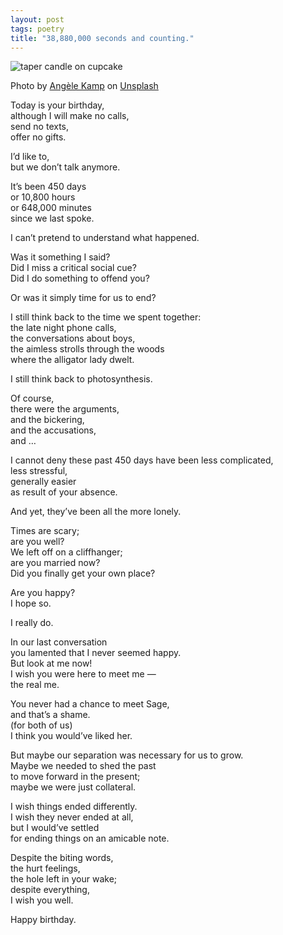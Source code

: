 ```yaml
---
layout: post
tags: poetry
title: "38,880,000 seconds and counting."
---
```


![taper candle on cupcake](https://images.unsplash.com/photo-1551892644-51a6e2e8fc65?q=80&w=994&auto=format&fit=crop&ixlib=rb-4.1.0&ixid=M3wxMjA3fDB8MHxwaG90by1wYWdlfHx8fGVufDB8fHx8fA%3D%3D)
<div class="caption">Photo by <a href="https://unsplash.com/@angelekamp">Angèle Kamp</a> on <a href="https://unsplash.com/photos/taper-candle-on-cupcake-poH6OvcEeXE">Unsplash</a></div>

Today is your birthday,  
although I will make no calls,  
send no texts,  
offer no gifts.  

I’d like to,  
but we don’t talk anymore.  

It’s been 450 days  
or 10,800 hours  
or 648,000 minutes  
since we last spoke.  

I can’t pretend to understand what happened.  

Was it something I said?  
Did I miss a critical social cue?  
Did I do something to offend you?  

Or was it simply time for us to end?  

I still think back to the time we spent together:  
the late night phone calls,  
the conversations about boys,  
the aimless strolls through the woods  
where the alligator lady dwelt.  

I still think back to photosynthesis.  

Of course,  
there were the arguments,  
and the bickering,  
and the accusations,  
and …  

I cannot deny these past 450 days have been less complicated,  
less stressful,  
generally easier  
as result of your absence.  

And yet, they’ve been all the more lonely.  

Times are scary;  
are you well?  
We left off on a cliffhanger;  
are you married now?  
Did you finally get your own place?  

Are you happy?  
I hope so.  

I really do.  

In our last conversation  
you lamented that I never seemed happy.  
But look at me now!  
I wish you were here to meet me —  
the real me.  

You never had a chance to meet Sage,  
and that’s a shame.  
(for both of us)  
I think you would’ve liked her.  

But maybe our separation was necessary for us to grow.  
Maybe we needed to shed the past  
to move forward in the present;  
maybe we were just collateral.  

I wish things ended differently.  
I wish they never ended at all,  
but I would’ve settled  
for ending things on an amicable note.  

Despite the biting words,  
the hurt feelings,  
the hole left in your wake;  
despite everything,  
I wish you well.  

Happy birthday.  
